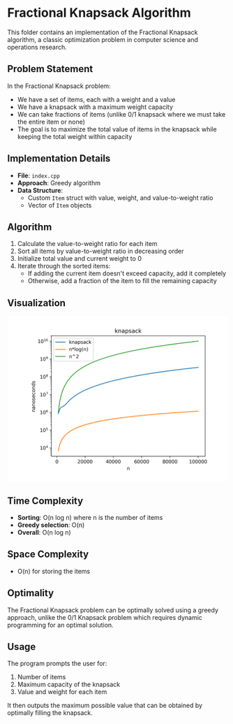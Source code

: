 # Fractional Knapsack Algorithm

This folder contains an implementation of the Fractional Knapsack algorithm, a classic optimization problem in computer science and operations research.

## Problem Statement

In the Fractional Knapsack problem:
- We have a set of items, each with a weight and a value
- We have a knapsack with a maximum weight capacity
- We can take fractions of items (unlike 0/1 knapsack where we must take the entire item or none)
- The goal is to maximize the total value of items in the knapsack while keeping the total weight within capacity

## Implementation Details

- **File**: `index.cpp`
- **Approach**: Greedy algorithm
- **Data Structure**: 
  - Custom `Item` struct with value, weight, and value-to-weight ratio
  - Vector of `Item` objects

## Algorithm

1. Calculate the value-to-weight ratio for each item
2. Sort all items by value-to-weight ratio in decreasing order
3. Initialize total value and current weight to 0
4. Iterate through the sorted items:
   - If adding the current item doesn't exceed capacity, add it completely
   - Otherwise, add a fraction of the item to fill the remaining capacity

## Visualization

![Fractional Knapsack](../plot/knapsack.png)

## Time Complexity

- **Sorting**: O(n log n) where n is the number of items
- **Greedy selection**: O(n)
- **Overall**: O(n log n)

## Space Complexity

- O(n) for storing the items

## Optimality

The Fractional Knapsack problem can be optimally solved using a greedy approach, unlike the 0/1 Knapsack problem which requires dynamic programming for an optimal solution.

## Usage

The program prompts the user for:
1. Number of items
2. Maximum capacity of the knapsack
3. Value and weight for each item

It then outputs the maximum possible value that can be obtained by optimally filling the knapsack. 